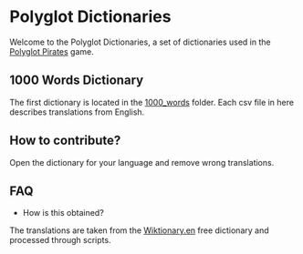 # Polyglot Dictionaries

Welcome to the Polyglot Dictionaries, a set of dictionaries used in the [Polyglot Pirates](https://appsinacup.com/polyglot-translators/) game.

## 1000 Words Dictionary

The first dictionary is located in the [1000_words](./1000_words/) folder. Each csv file in here describes translations from English.

## How to contribute?

Open the dictionary for your language and remove wrong translations.

## FAQ

- How is this obtained?

The translations are taken from the [Wiktionary.en](https://www.wiktionary.org) free dictionary and processed through scripts.
